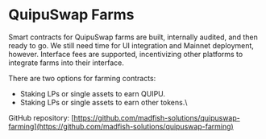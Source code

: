 # QuipuSwap Farms

Smart contracts for QuipuSwap farms are built, internally audited, and then ready to go. We still need time for UI integration and Mainnet deployment, however. Interface fees are supported, incentivizing other platforms to integrate farms into their interface.

There are two options for farming contracts:&#x20;

* Staking LPs or single assets to earn QUIPU.&#x20;
* Staking LPs or single assets to earn other tokens.\


GitHub repository: [https://github.com/madfish-solutions/quipuswap-farming](https://github.com/madfish-solutions/quipuswap-farming)
